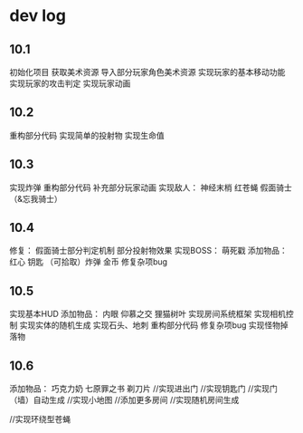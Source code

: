 # dev log

## 10.1
初始化项目
获取美术资源
导入部分玩家角色美术资源
实现玩家的基本移动功能
实现玩家的攻击判定
实现玩家动画

## 10.2
重构部分代码
实现简单的投射物
实现生命值

## 10.3
实现炸弹
重构部分代码
补充部分玩家动画
实现敌人：
    神经末梢
    红苍蝇
    假面骑士（&忘我骑士）

## 10.4
修复：
    假面骑士部分判定机制
    部分投射物效果
实现BOSS：
    萌死戳
添加物品：
    红心
    钥匙
    （可拾取）炸弹
    金币
修复杂项bug

## 10.5
实现基本HUD
添加物品：
    内眼
    仰慕之交
    狸猫树叶
实现房间系统框架
实现相机控制
实现实体的随机生成
实现石头、地刺
重构部分代码
修复杂项bug
实现怪物掉落物

## 10.6
添加物品：
    巧克力奶
    七原罪之书
    剃刀片
//实现进出门
//实现钥匙门
//实现门（墙）自动生成
//实现小地图
//添加更多房间
//实现随机房间生成

//实现环绕型苍蝇
